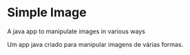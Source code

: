 # Simple Image
<p>A java app to manipulate images in various ways</p>
Um app java criado para manipular imagens de várias formas.
